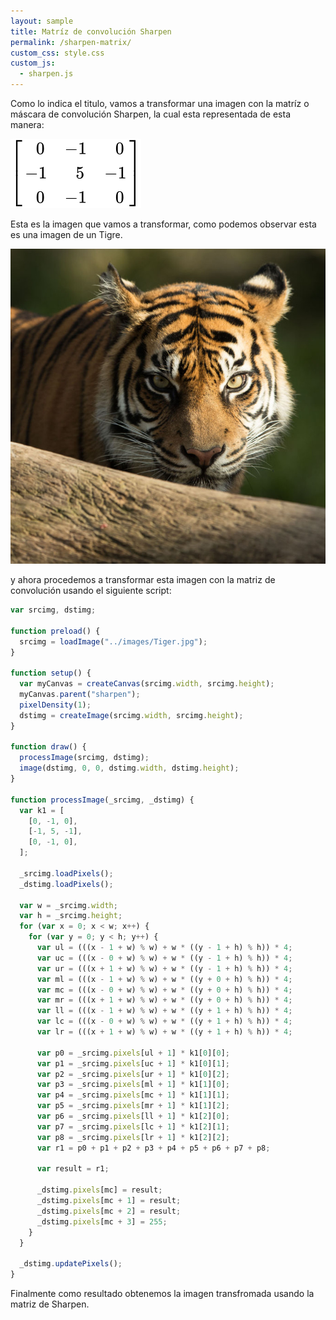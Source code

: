 ```yaml
---
layout: sample
title: Matríz de convolución Sharpen
permalink: /sharpen-matrix/
custom_css: style.css
custom_js:
  - sharpen.js
---
```


Como lo indica el titulo, vamos a transformar una imagen con la matríz o máscara de convolución Sharpen, la cual esta representada de esta manera:

<img src="../images/Sharpen-matrix.svg" alt="Sharpen Matrix" class="center-matrix">

Esta es la imagen que vamos a transformar, como podemos observar esta es una imagen de un Tigre.

<img src="../images/Tiger.jpg" alt="Tiger" class="center-image">

y ahora procedemos a transformar esta imagen con la matriz de convolución usando el siguiente script:

```js
var srcimg, dstimg;

function preload() {
  srcimg = loadImage("../images/Tiger.jpg");
}

function setup() {
  var myCanvas = createCanvas(srcimg.width, srcimg.height);
  myCanvas.parent("sharpen");
  pixelDensity(1);
  dstimg = createImage(srcimg.width, srcimg.height);
}

function draw() {
  processImage(srcimg, dstimg);
  image(dstimg, 0, 0, dstimg.width, dstimg.height);
}

function processImage(_srcimg, _dstimg) {
  var k1 = [
    [0, -1, 0],
    [-1, 5, -1],
    [0, -1, 0],
  ];

  _srcimg.loadPixels();
  _dstimg.loadPixels();

  var w = _srcimg.width;
  var h = _srcimg.height;
  for (var x = 0; x < w; x++) {
    for (var y = 0; y < h; y++) {
      var ul = (((x - 1 + w) % w) + w * ((y - 1 + h) % h)) * 4;
      var uc = (((x - 0 + w) % w) + w * ((y - 1 + h) % h)) * 4;
      var ur = (((x + 1 + w) % w) + w * ((y - 1 + h) % h)) * 4;
      var ml = (((x - 1 + w) % w) + w * ((y + 0 + h) % h)) * 4;
      var mc = (((x - 0 + w) % w) + w * ((y + 0 + h) % h)) * 4;
      var mr = (((x + 1 + w) % w) + w * ((y + 0 + h) % h)) * 4;
      var ll = (((x - 1 + w) % w) + w * ((y + 1 + h) % h)) * 4;
      var lc = (((x - 0 + w) % w) + w * ((y + 1 + h) % h)) * 4;
      var lr = (((x + 1 + w) % w) + w * ((y + 1 + h) % h)) * 4;

      var p0 = _srcimg.pixels[ul + 1] * k1[0][0];
      var p1 = _srcimg.pixels[uc + 1] * k1[0][1];
      var p2 = _srcimg.pixels[ur + 1] * k1[0][2];
      var p3 = _srcimg.pixels[ml + 1] * k1[1][0];
      var p4 = _srcimg.pixels[mc + 1] * k1[1][1];
      var p5 = _srcimg.pixels[mr + 1] * k1[1][2];
      var p6 = _srcimg.pixels[ll + 1] * k1[2][0];
      var p7 = _srcimg.pixels[lc + 1] * k1[2][1];
      var p8 = _srcimg.pixels[lr + 1] * k1[2][2];
      var r1 = p0 + p1 + p2 + p3 + p4 + p5 + p6 + p7 + p8;

      var result = r1;

      _dstimg.pixels[mc] = result;
      _dstimg.pixels[mc + 1] = result;
      _dstimg.pixels[mc + 2] = result;
      _dstimg.pixels[mc + 3] = 255;
    }
  }

  _dstimg.updatePixels();
}
```

Finalmente como resultado obtenemos la imagen transfromada usando la matriz de Sharpen.

<div class="sketch-matrix" id='sharpen'></div>

